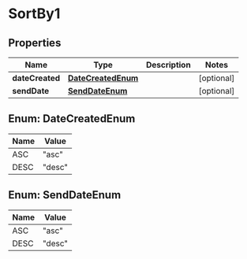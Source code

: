 

# SortBy1


## Properties

Name | Type | Description | Notes
------------ | ------------- | ------------- | -------------
**dateCreated** | [**DateCreatedEnum**](#DateCreatedEnum) |  |  [optional]
**sendDate** | [**SendDateEnum**](#SendDateEnum) |  |  [optional]



## Enum: DateCreatedEnum

Name | Value
---- | -----
ASC | &quot;asc&quot;
DESC | &quot;desc&quot;



## Enum: SendDateEnum

Name | Value
---- | -----
ASC | &quot;asc&quot;
DESC | &quot;desc&quot;



